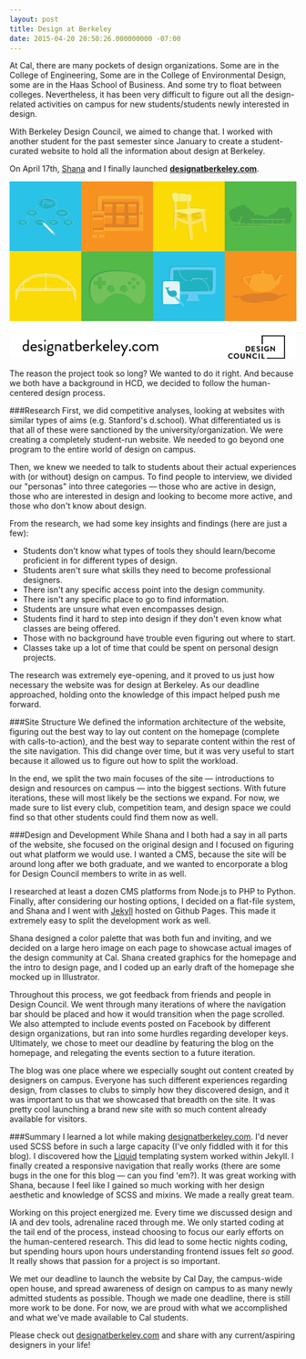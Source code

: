 ```yaml
---
layout: post
title: Design at Berkeley
date: 2015-04-20 20:50:26.000000000 -07:00
---
```

At Cal, there are many pockets of design organizations. Some are in the College of Engineering, Some are in the College of Environmental Design, some are in the Haas School of Business. And some try to float between colleges. Nevertheless, it has been very difficult to figure out all the design-related activities on campus for new students/students newly interested in design.

With Berkeley Design Council, we aimed to change that. I worked with another student for the past semester since January to create a student-curated website to hold all the information about design at Berkeley.

On April 17th, [Shana](http://shanahu.com/) and I finally launched **[designatberkeley.com](http://designatberkeley.com)**.

![Design at Berkeley](/content/images/2015/Apr/flyer.png)

The reason the project took so long? We wanted to do it right. And because we both have a background in HCD, we decided to follow the human-centered design process.

###Research
First, we did competitive analyses, looking at websites with similar types of aims (e.g. Stanford's d.school). What differentiated us is that all of these were sanctioned by the university/organization. We were creating a completely student-run website. We needed to go beyond one program to the entire world of design on campus.

Then, we knew we needed to talk to students about their actual experiences with (or without) design on campus. To find people to interview, we divided our "personas" into three categories — those who are active in design, those who are interested in design and looking to become more active, and those who don't know about design.

From the research, we had some key insights and findings (here are just a few):

* Students don't know what types of tools they should learn/become proficient in for different types of design.
* Students aren't sure what skills they need to become professional designers.
* There isn't any specific access point into the design community.
* There isn't any specific place to go to find information.
* Students are unsure what even encompasses design.
* Students find it hard to step into design if they don't even know what classes are being offered.
* Those with no background have trouble even figuring out where to start.
* Classes take up a lot of time that could be spent on personal design projects.

The research was extremely eye-opening, and it proved to us just how necessary the website was for design at Berkeley. As our deadline approached, holding onto the knowledge of this impact helped push me forward.

###Site Structure
We defined the information architecture of the website, figuring out the best way to lay out content on the homepage (complete with calls-to-action), and the best way to separate content within the rest of the site navigation. This did change over time, but it was very useful to start because it allowed us to figure out how to split the workload.

In the end, we split the two main focuses of the site — introductions to design and resources on campus — into the biggest sections. With future iterations, these will most likely be the sections we expand. For now, we made sure to list every club, competition team, and design space we could find so that other students could find them now as well.

###Design and Development
While Shana and I both had a say in all parts of the website, she focused on the original design and I focused on figuring out what platform we would use. I wanted a CMS, because the site will be around long after we both graduate, and we wanted to encorporate a blog for Design Council members to write in as well.

I researched at least a dozen CMS platforms from Node.js to PHP to Python. Finally, after considering our hosting options, I decided on a flat-file system, and Shana and I went with [Jekyll](http://jekyllrb.com/) hosted on Github Pages. This made it extremely easy to split the development work as well.

Shana designed a color palette that was both fun and inviting, and we decided on a large hero image on each page to showcase actual images of the design community at Cal. Shana created graphics for the homepage and the intro to design page, and I coded up an early draft of the homepage she mocked up in Illustrator.

Throughout this process, we got feedback from friends and people in Design Council. We went through many iterations of where the navigation bar should be placed and how it would transition when the page scrolled. We also attempted to include events posted on Facebook by different design organizations, but ran into some hurdles regarding developer keys. Ultimately, we chose to meet our deadline by featuring the blog on the homepage, and relegating the events section to a future iteration.

The blog was one place where we especially sought out content created by designers on campus. Everyone has such different experiences regarding design, from classes to clubs to simply how they discovered design, and it was important to us that we showcased that breadth on the site. It was pretty cool launching a brand new site with so much content already available for visitors.

###Summary
I learned a lot while making [designatberkeley.com](http://designatberkeley.com). I'd never used SCSS before in such a large capacity (I've only fiddled with it for this blog). I discovered how the [Liquid](http://liquidmarkup.org/) templating system worked within Jekyll. I finally created a responsive navigation that really works (there are some bugs in the one for this blog — can you find 'em?). It was great working with Shana, because I feel like I gained so much working with her design aesthetic and knowledge of SCSS and mixins. We made a really great team.

Working on this project energized me. Every time we discussed design and IA and dev tools, adrenaline raced through me. We only started coding at the tail end of the process, instead choosing to focus our early efforts on the human-centered research. This did lead to some hectic nights coding, but spending hours upon hours understanding frontend issues felt *so good*. It really shows that passion for a project is so important.

We met our deadline to launch the website by Cal Day, the campus-wide open house, and spread awareness of design on campus to as many newly admitted students as possible. Though we made one deadline, there is still more work to be done. For now, we are proud with what we accomplished and what we've made available to Cal students.

Please check out [designatberkeley.com](http://designatberkeley.com) and share with any current/aspiring designers in your life!
